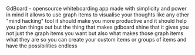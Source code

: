 GdBoard - opensource whiteboarding app made with simplicity and power in mind
it allows to use graph items to visualise your thoughts like any other "mind hacking" tool it should make you more productive and it should help you plan things out
but the thing that makes gdboard shine that it gives you not just the graph items you want but also what makes those graph items what they are so you can create your custom items or groups of items and have the possibilities endless
